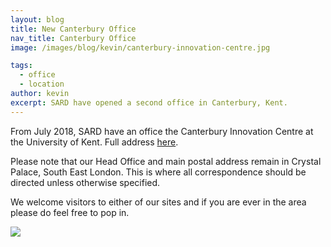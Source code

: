 ```yaml
---
layout: blog
title: New Canterbury Office
nav_title: Canterbury Office
image: /images/blog/kevin/canterbury-innovation-centre.jpg

tags:
  - office
  - location
author: kevin
excerpt: SARD have opened a second office in Canterbury, Kent.
---
```

From July 2018, SARD have an office the Canterbury Innovation Centre at the University of Kent. Full address <a href="http://www.canterburyinnovationcentre.co.uk/pages/location.php">here</a>.

Please note that our Head Office and main postal address remain in Crystal Palace, South East London. This is where all correspondence should be directed unless otherwise specified.

We welcome visitors to either of our sites and if you are ever in the area please do feel free to pop in.


<div class='row'>
  <div class='col-xs-12 col-sm-8 thumbnail'>
    <img src='http://www.canterburyinnovationcentre.co.uk/wp-content/themes/cic2010/imgs/canterbury-innovation-centre.jpg'/>
  </div>
</div>    


